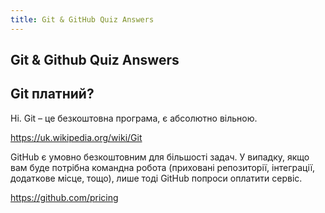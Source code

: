 ```yaml
---
title: Git & GitHub Quiz Answers
---
```


## Git & Github Quiz Answers

## Git платний?

Ні.
Git – це безкоштовна програма, є абсолютно вільною.

https://uk.wikipedia.org/wiki/Git

GitHub є умовно безкоштовним для більшості задач. У випадку, якщо вам буде потрібна командна робота (приховані репозиторії, інтеграції, додаткове місце, тощо), лише тоді GitHub попроси оплатити сервіс.

https://github.com/pricing
